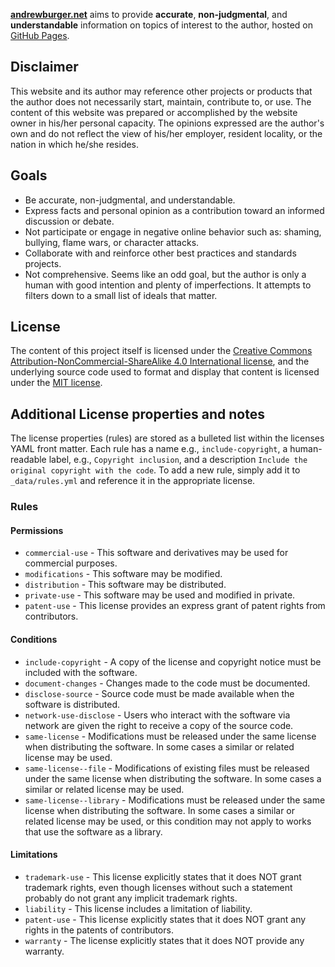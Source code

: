 **[andrewburger.net](https://andrewburger.net)** aims to provide **accurate**, **non-judgmental**, and **understandable** information on topics of interest to the author, hosted on [GitHub Pages](http://pages.github.com).  

## Disclaimer

This website and its author may reference other projects or products that the author does not necessarily start, maintain, contribute to, or use. The content of this website was prepared or accomplished by the website owner in his/her personal capacity. The opinions expressed are the author's own and do not reflect the view of his/her employer, resident locality, or the nation in which he/she resides.

## Goals

* Be accurate, non-judgmental, and understandable.
* Express facts and personal opinion as a contribution toward an informed discussion or debate.
* Not participate or engage in negative online behavior such as: shaming, bullying, flame wars, or character attacks.
* Collaborate with and reinforce other best practices and standards projects.
* Not comprehensive. Seems like an odd goal, but the author is only a human with good intention and plenty of imperfections. It attempts to filters down to a small list of ideals that matter.

## License

The content of this project itself is licensed under the [Creative Commons Attribution-NonCommercial-ShareAlike 4.0 International license](https://creativecommons.org/licenses/by-nc-sa/4.0/), and the underlying source code used to format and display that content is licensed under the [MIT license](LICENSE.md).

## Additional License properties and notes

The license properties (rules) are stored as a bulleted list within the licenses YAML front matter. Each rule has a name e.g., `include-copyright`, a human-readable label, e.g., `Copyright inclusion`, and a description `Include the original copyright with the code`. To add a new rule, simply add it to `_data/rules.yml` and reference it in the appropriate license.

### Rules

#### Permissions

* `commercial-use` - This software and derivatives may be used for commercial purposes.
* `modifications` - This software may be modified.
* `distribution` - This software may be distributed.
* `private-use` - This software may be used and modified in private.
* `patent-use` - This license provides an express grant of patent rights from contributors.

#### Conditions

* `include-copyright` - A copy of the license and copyright notice must be included with the software.
* `document-changes` - Changes made to the code must be documented.
* `disclose-source` - Source code must be made available when the software is distributed.
* `network-use-disclose` - Users who interact with the software via network are given the right to receive a copy of the source code.
* `same-license` - Modifications must be released under the same license when distributing the software. In some cases a similar or related license may be used.
* `same-license--file` - Modifications of existing files must be released under the same license when distributing the software. In some cases a similar or related license may be used.
* `same-license--library` - Modifications must be released under the same license when distributing the software. In some cases a similar or related license may be used, or this condition may not apply to works that use the software as a library.

#### Limitations

* `trademark-use` - This license explicitly states that it does NOT grant trademark rights, even though licenses without such a statement probably do not grant any implicit trademark rights.
* `liability` - This license includes a limitation of liability.
* `patent-use` - This license explicitly states that it does NOT grant any rights in the patents of contributors.
* `warranty` - The license explicitly states that it does NOT provide any warranty.

